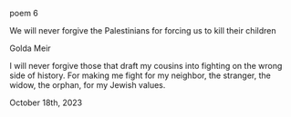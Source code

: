poem 6

We will never forgive the Palestinians for forcing us to kill their children

Golda Meir

I will never forgive those that draft my cousins into fighting on the wrong side of history. For making me fight for my neighbor, the stranger, the widow, the orphan, for my Jewish values.

October 18th, 2023
